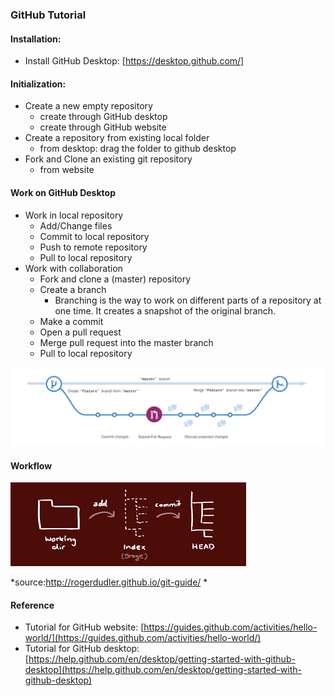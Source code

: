 ### GitHub Tutorial

#### Installation:
* Install GitHub Desktop: [https://desktop.github.com/]

#### Initialization:
* Create a new empty repository
	* create through GitHub desktop
	* create through GitHub website
* Create a repository from existing local folder
	* from desktop: drag the folder to github desktop
* Fork and Clone an existing git repository
   - from website
	
	
#### Work on GitHub Desktop
* Work in local repository
    * Add/Change files
    * Commit to local repository
	* Push to remote repository
	* Pull to local repository
* Work with collaboration
	* Fork and clone a (master) repository
	* Create a branch
		* Branching is the way to work on different parts of a repository at one time. It creates a snapshot of the original branch.
    * Make a commit
	* Open a pull request 
	* Merge pull request into the master branch
	* Pull to local repository

![branch demo](./figs/branching.png)

#### Workflow
![workflow demo](./figs/workflow_demo.png)

*source:http://rogerdudler.github.io/git-guide/ *

#### Reference
* Tutorial for GitHub website: [https://guides.github.com/activities/hello-world/](https://guides.github.com/activities/hello-world/)
* Tutorial for GitHub desktop:
[https://help.github.com/en/desktop/getting-started-with-github-desktop](https://help.github.com/en/desktop/getting-started-with-github-desktop)
